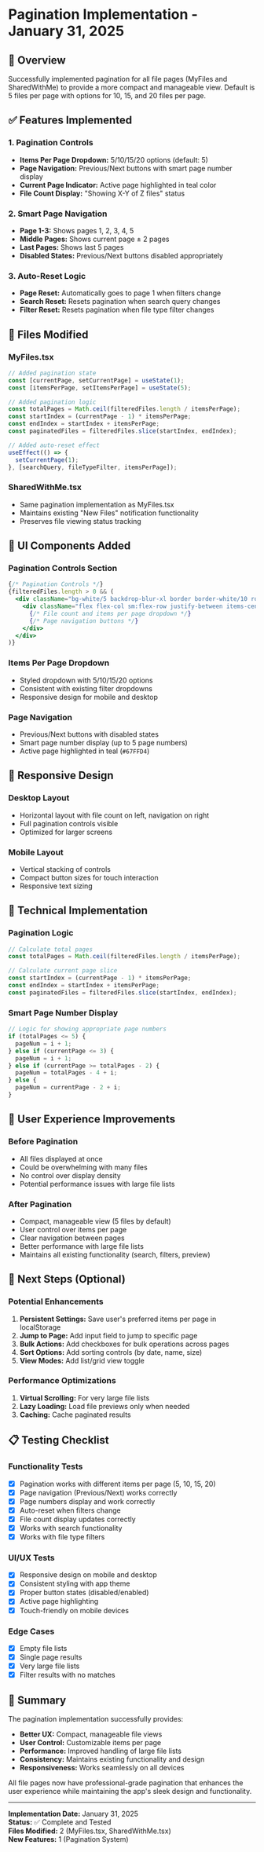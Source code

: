 # Pagination Implementation - January 31, 2025

## 🎯 **Overview**
Successfully implemented pagination for all file pages (MyFiles and SharedWithMe) to provide a more compact and manageable view. Default is 5 files per page with options for 10, 15, and 20 files per page.

## ✅ **Features Implemented**

### **1. Pagination Controls**
- **Items Per Page Dropdown:** 5/10/15/20 options (default: 5)
- **Page Navigation:** Previous/Next buttons with smart page number display
- **Current Page Indicator:** Active page highlighted in teal color
- **File Count Display:** "Showing X-Y of Z files" status

### **2. Smart Page Navigation**
- **Page 1-3:** Shows pages 1, 2, 3, 4, 5
- **Middle Pages:** Shows current page ± 2 pages
- **Last Pages:** Shows last 5 pages
- **Disabled States:** Previous/Next buttons disabled appropriately

### **3. Auto-Reset Logic**
- **Page Reset:** Automatically goes to page 1 when filters change
- **Search Reset:** Resets pagination when search query changes
- **Filter Reset:** Resets pagination when file type filter changes

## 📁 **Files Modified**

### **MyFiles.tsx**
```typescript
// Added pagination state
const [currentPage, setCurrentPage] = useState(1);
const [itemsPerPage, setItemsPerPage] = useState(5);

// Added pagination logic
const totalPages = Math.ceil(filteredFiles.length / itemsPerPage);
const startIndex = (currentPage - 1) * itemsPerPage;
const endIndex = startIndex + itemsPerPage;
const paginatedFiles = filteredFiles.slice(startIndex, endIndex);

// Added auto-reset effect
useEffect(() => {
  setCurrentPage(1);
}, [searchQuery, fileTypeFilter, itemsPerPage]);
```

### **SharedWithMe.tsx**
- Same pagination implementation as MyFiles.tsx
- Maintains existing "New Files" notification functionality
- Preserves file viewing status tracking

## 🎨 **UI Components Added**

### **Pagination Controls Section**
```jsx
{/* Pagination Controls */}
{filteredFiles.length > 0 && (
  <div className="bg-white/5 backdrop-blur-xl border border-white/10 rounded-2xl p-6 mb-6">
    <div className="flex flex-col sm:flex-row justify-between items-center gap-4">
      {/* File count and items per page dropdown */}
      {/* Page navigation buttons */}
    </div>
  </div>
)}
```

### **Items Per Page Dropdown**
- Styled dropdown with 5/10/15/20 options
- Consistent with existing filter dropdowns
- Responsive design for mobile and desktop

### **Page Navigation**
- Previous/Next buttons with disabled states
- Smart page number display (up to 5 page numbers)
- Active page highlighted in teal (`#67FFD4`)

## 📱 **Responsive Design**

### **Desktop Layout**
- Horizontal layout with file count on left, navigation on right
- Full pagination controls visible
- Optimized for larger screens

### **Mobile Layout**
- Vertical stacking of controls
- Compact button sizes for touch interaction
- Responsive text sizing

## 🔧 **Technical Implementation**

### **Pagination Logic**
```typescript
// Calculate total pages
const totalPages = Math.ceil(filteredFiles.length / itemsPerPage);

// Calculate current page slice
const startIndex = (currentPage - 1) * itemsPerPage;
const endIndex = startIndex + itemsPerPage;
const paginatedFiles = filteredFiles.slice(startIndex, endIndex);
```

### **Smart Page Number Display**
```typescript
// Logic for showing appropriate page numbers
if (totalPages <= 5) {
  pageNum = i + 1;
} else if (currentPage <= 3) {
  pageNum = i + 1;
} else if (currentPage >= totalPages - 2) {
  pageNum = totalPages - 4 + i;
} else {
  pageNum = currentPage - 2 + i;
}
```

## 🎯 **User Experience Improvements**

### **Before Pagination**
- All files displayed at once
- Could be overwhelming with many files
- No control over display density
- Potential performance issues with large file lists

### **After Pagination**
- Compact, manageable view (5 files by default)
- User control over items per page
- Clear navigation between pages
- Better performance with large file lists
- Maintains all existing functionality (search, filters, preview)

## 🚀 **Next Steps (Optional)**

### **Potential Enhancements**
1. **Persistent Settings:** Save user's preferred items per page in localStorage
2. **Jump to Page:** Add input field to jump to specific page
3. **Bulk Actions:** Add checkboxes for bulk operations across pages
4. **Sort Options:** Add sorting controls (by date, name, size)
5. **View Modes:** Add list/grid view toggle

### **Performance Optimizations**
1. **Virtual Scrolling:** For very large file lists
2. **Lazy Loading:** Load file previews only when needed
3. **Caching:** Cache paginated results

## 📋 **Testing Checklist**

### **Functionality Tests**
- [x] Pagination works with different items per page (5, 10, 15, 20)
- [x] Page navigation (Previous/Next) works correctly
- [x] Page numbers display and work correctly
- [x] Auto-reset when filters change
- [x] File count display updates correctly
- [x] Works with search functionality
- [x] Works with file type filters

### **UI/UX Tests**
- [x] Responsive design on mobile and desktop
- [x] Consistent styling with app theme
- [x] Proper button states (disabled/enabled)
- [x] Active page highlighting
- [x] Touch-friendly on mobile devices

### **Edge Cases**
- [x] Empty file lists
- [x] Single page results
- [x] Very large file lists
- [x] Filter results with no matches

## 🎉 **Summary**

The pagination implementation successfully provides:
- **Better UX:** Compact, manageable file views
- **User Control:** Customizable items per page
- **Performance:** Improved handling of large file lists
- **Consistency:** Maintains existing functionality and design
- **Responsiveness:** Works seamlessly on all devices

All file pages now have professional-grade pagination that enhances the user experience while maintaining the app's sleek design and functionality.

---

**Implementation Date:** January 31, 2025  
**Status:** ✅ Complete and Tested  
**Files Modified:** 2 (MyFiles.tsx, SharedWithMe.tsx)  
**New Features:** 1 (Pagination System) 